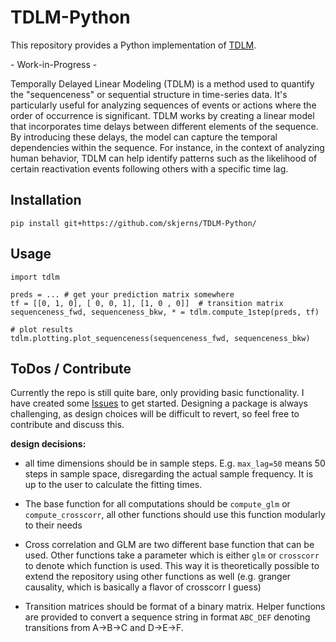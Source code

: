 # TDLM-Python

This repository provides a Python implementation of [TDLM](https://github.com/YunzheLiu/TDLM).

   \- Work-in-Progress -

Temporally Delayed Linear Modeling (TDLM) is a method used to quantify the "sequenceness" or sequential structure in time-series data. It's particularly useful for analyzing sequences of events or actions where the order of occurrence is significant. TDLM works by creating a linear model that incorporates time delays between different elements of the sequence. By introducing these delays, the model can capture the temporal dependencies within the sequence. For instance, in the context of analyzing human behavior, TDLM can help identify patterns such as the likelihood of certain reactivation events following others with a specific time lag. 

## Installation

`pip install git+https://github.com/skjerns/TDLM-Python/`

## Usage

```
import tdlm

preds = ... # get your prediction matrix somewhere
tf = [[0, 1, 0], [ 0, 0, 1], [1, 0 , 0]]  # transition matrix
sequenceness_fwd, sequenceness_bkw, * = tdlm.compute_1step(preds, tf)

# plot results
tdlm.plotting.plot_sequenceness(sequenceness_fwd, sequenceness_bkw)
```

## ToDos / Contribute

Currently the repo is still quite bare, only providing basic functionality. I have created some [Issues](https://github.com/skjerns/TDLM-Python/issues) to get started. Designing a package is always challenging, as design choices will be difficult to revert, so feel free to contribute and discuss this.

**design decisions:**

* all time dimensions should be in sample steps. E.g. `max_lag=50` means 50 steps in sample space, disregarding the actual sample frequency. It is up to the user to calculate the fitting times. 

* The base function for all computations should be `compute_glm` or `compute_crosscorr`, all other functions should use this function modularly to their needs

* Cross correlation and GLM are two different base function that can be used. Other functions take a parameter which is either `glm` or `crosscorr` to denote which function is used. This way it is theoretically possible to extend the repository using other functions as well (e.g. granger causality, which is basically a flavor of crosscorr I guess)

* Transition matrices should be format of a binary matrix. Helper functions are provided to convert a sequence string in format `ABC_DEF` denoting transitions from A->B->C and D->E->F.
  
  


